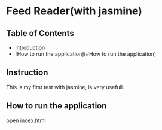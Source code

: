 # Feed Reader(with jasmine)

## Table of Contents

* [Introduction](#introduction)
* [How to run the application](#How to run the application)

## Instruction

This is my first test with jasmine, is very usefull.

## How to run the application

open index.html

